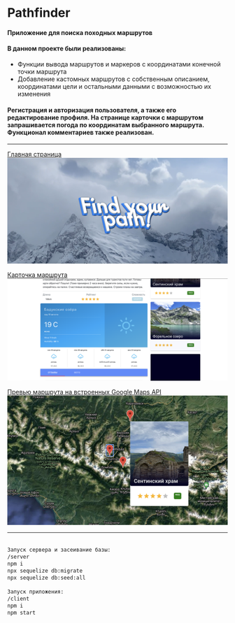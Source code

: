 # Pathfinder​  

#### Приложение для поиска походных маршрутов
#### В данном проекте были реализованы:
- Функции вывода маршрутов и маркеров с координатами конечной точки маршрута
- Добавление кастомных маршрутов с собственным описанием, координатами цели и остальными данными с возможностью их изменения
#### Регистрация и авторизация пользователя, а также его редактирование профиля. На странице карточки с маршрутом запрашивается погода по координатам выбранного маршрута. Функционал комментариев также реализован.

-----------

[Главная страница](./server/public/stylesheets/screenshot0.png)  
![Главная страница](./server/public/stylesheets/screenshot0.png "mainpage")  

[Карточка маршрута](./server/public/stylesheets/screenshot1.png)
![Карточка маршрута](./server/public/stylesheets/screenshot1.png "card")  

[Превью маршрута на встроенных Google Maps API](./server/public/stylesheets/screenshot2.png)
![Превью маршрута на встроенных Google Maps API](./server/public/stylesheets/screenshot2.png "preview")  



-----------

```

Запуск сервера и засеивание базы:
/server
npm i 
npx sequelize db:migrate
npx sequelize db:seed:all

Запуск приложения:
/client
npm i 
npm start

